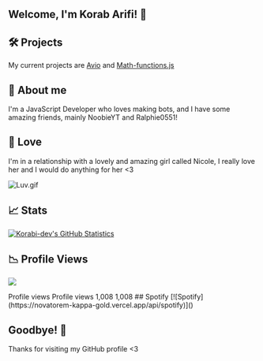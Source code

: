 ## Welcome, I'm Korab Arifi! 👋

## 🛠️ Projects
My current projects are [Avio](https://github.com/Korabi-dev/AvioDev) and [Math-functions.js](https://github.com/Korabi-dev/Math-functions.js)

## 📜 About me 
I'm a JavaScript Developer who loves making bots, and I have some amazing friends, mainly NoobieYT and Ralphie0551!

## 💖 Love
I'm in a relationship with a lovely and amazing girl called Nicole, I really love her and I would do anything for her <3

<img src="https://i.pinimg.com/originals/24/5a/82/245a82a1721047c5bc0a9fec89b26802.gif" alt ="Luv.gif">

## 📈 Stats
[![Korabi-dev's GitHub Statistics](https://github-readme-stats.vercel.app/api?username=Korabi-dev&theme=dark&show_icons=true)](https://www.youtube.com/watch?v=dQw4w9WgXcQ)

## 📉 Profile Views
![](https://camo.githubusercontent.com/0b9d19268d7510a1135795d9077f5ae33b48e838f891ee344c0129402698e575/68747470733a2f2f6b6f6d617265762e636f6d2f67687076632f3f757365726e616d653d4b6f726162692d646576)

<g xmlns="http://www.w3.org/2000/svg" mask="url(#a)">
        <rect width="81" height="20" fill="#555"/>
        <rect x="81" width="43" height="20" fill="#007ec6"/>
        <rect width="124" height="20" fill="url(#b)"/>
    </g>
    <g xmlns="http://www.w3.org/2000/svg" fill="#fff" text-anchor="middle" font-family="DejaVu Sans,Verdana,Geneva,sans-serif" font-size="11">
        <text x="41.5" y="15" fill="#010101" fill-opacity=".3">Profile views</text>
        <text x="41.5" y="14">Profile views</text>
        <text x="101.5" y="15" fill="#010101" fill-opacity=".3">1,008</text>
        <text x="101.5" y="14">1,008</text>
    </g>
## Spotify
[![Spotify](https://novatorem-kappa-gold.vercel.app/api/spotify)]()

## Goodbye! 👋
Thanks for visiting my GitHub profile <3
